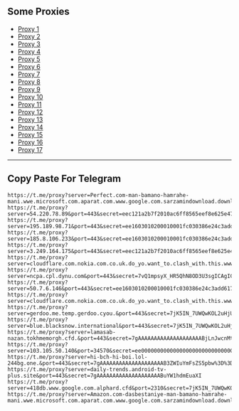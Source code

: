 Some Proxies
---
- [Proxy 1](https://t.me/proxy?server=Perfect.com-man-bamano-hamrahe-mani.wwe.microsoft.com.aparat.com.www.google.com.sarzamindownload.download&port=443&secret=7jK5IN_7UWQwKOL2uHjU6sEgICAgICAgICAgICAgICAg)
- [Proxy 2](https://t.me/proxy?server=54.220.78.89&port=443&secret=eec121a2b7f2010ac6ff8565eef8e625e47777772e67687a6962656667742e636f2e756b)
- [Proxy 3](https://t.me/proxy?server=195.189.98.71&port=443&secret=ee1603010200010001fc030386e24c3add6d792e6972616e63656c6c2e6972)
- [Proxy 4](https://t.me/proxy?server=185.8.106.233&port=443&secret=ee1603010200010001fc030386e24c3add6170706c652e636f6d)
- [Proxy 5](https://t.me/proxy?server=3.249.164.175&port=443&secret=eec121a2b7f2010ac6ff8565eef8e625e47777772e67687a6962656667742e636f2e756b)
- [Proxy 6](https://t.me/proxy?server=cloudflare.com.nokia.com.co.uk.do_yo.want_to.clash_with.this.www.microsoft.com.there_is_no.place_like.localhost.www.bing.com.count_with_me.cyou.com.now_sudo.rm_rf.ddns.net.we_are_here.again_to_fight.everyone.i_am.the_internet.special_wayi.monaserver.cfd.&port=443&secret=7jK5IN_7UWQwKOL2uHjU6sEgICAgICAgICAgICAgICA)
- [Proxy 7](https://t.me/proxy?server=ncpa.cpl.dynu.com&port=443&secret=7vQ1mpsyX_HR5QhN8OD3U3sgICAgICAgICAgICAgICA)
- [Proxy 8](https://t.me/proxy?server=50.7.6.146&port=443&secret=ee1603010200010001fc030386e24c3add6170706c652e636f6d)
- [Proxy 9](https://t.me/proxy?server=cloudflare.com.nokia.com.co.uk.do_yo.want_to.clash_with.this.www.microsoft.com.there_is_no.place_like.localhost.www.bing.com.count_with_me.cyou.com.now_sudo.rm_rf.ddns.net.we_are_here.again_to_fight.everyone.i_am.the_internet.special_aaab.monaserver.cfd.&port=443&secret=7jK5IN_7UWQwKOL2uHjU6sEgICAgICAgICAgICAgICA)
- [Proxy 10](https://t.me/proxy?server=gerdoo.me.temp.gerdoo.cyou.&port=443&secret=7jK5IN_7UWQwKOL2uHjU6sEgICAgICAgICAgICAgICA)
- [Proxy 11](https://t.me/proxy?server=blue.blacksnow.international&port=443&secret=7jK5IN_7UWQwKOL2uHjU6sEgICAgICAgICAgICAgICA)
- [Proxy 12](https://t.me/proxy?server=lamasab-nazan.tokhmemorgh.cfd.&port=443&secret=7gAAAAAAAAAAAAAAAAAAAABjLnJwcnMtY2RuLmNvbQ)
- [Proxy 13](https://t.me/proxy?server=103.105.50.140&port=34570&secret=ee000000000000000000000000000000006d79736f6e2e64756f6c696e676f2e636f6d)
- [Proxy 14](https://t.me/proxy?server=hi-bch-hi-boi.lol-244bg.one.&port=443&secret=7gAAAAAAAAAAAAAAAAAAAAB3ZWIuYmFsZS5pbw%3D%3D)
- [Proxy 15](https://t.me/proxy?server=daily-trends.android-tv-plus.site&port=443&secret=7gAAAAAAAAAAAAAAAAAAAABuYW1hdmEuaXI)
- [Proxy 16](https://t.me/proxy?server=418db.www.google.com.alphard.cfd&port=2310&secret=7jK5IN_7UWQwKOL2uHjU6sEgICAgICAgICAgICAgICA)
- [Proxy 17](https://t.me/proxy?server=Amazon.com-dasbestaniye-man-bamano-hamrahe-mani.wwe.microsoft.com.aparat.com.www.google.com.sarzamindownload.download&port=443&secret=7jK5IN_7UWQwKOL2uHjU6sEgICAgICAgICAgICAgICAg)
---
Copy Paste For Telegram
---
```
https://t.me/proxy?server=Perfect.com-man-bamano-hamrahe-mani.wwe.microsoft.com.aparat.com.www.google.com.sarzamindownload.download&port=443&secret=7jK5IN_7UWQwKOL2uHjU6sEgICAgICAgICAgICAgICAg
https://t.me/proxy?server=54.220.78.89&port=443&secret=eec121a2b7f2010ac6ff8565eef8e625e47777772e67687a6962656667742e636f2e756b
https://t.me/proxy?server=195.189.98.71&port=443&secret=ee1603010200010001fc030386e24c3add6d792e6972616e63656c6c2e6972
https://t.me/proxy?server=185.8.106.233&port=443&secret=ee1603010200010001fc030386e24c3add6170706c652e636f6d
https://t.me/proxy?server=3.249.164.175&port=443&secret=eec121a2b7f2010ac6ff8565eef8e625e47777772e67687a6962656667742e636f2e756b
https://t.me/proxy?server=cloudflare.com.nokia.com.co.uk.do_yo.want_to.clash_with.this.www.microsoft.com.there_is_no.place_like.localhost.www.bing.com.count_with_me.cyou.com.now_sudo.rm_rf.ddns.net.we_are_here.again_to_fight.everyone.i_am.the_internet.special_wayi.monaserver.cfd.&port=443&secret=7jK5IN_7UWQwKOL2uHjU6sEgICAgICAgICAgICAgICA
https://t.me/proxy?server=ncpa.cpl.dynu.com&port=443&secret=7vQ1mpsyX_HR5QhN8OD3U3sgICAgICAgICAgICAgICA
https://t.me/proxy?server=50.7.6.146&port=443&secret=ee1603010200010001fc030386e24c3add6170706c652e636f6d
https://t.me/proxy?server=cloudflare.com.nokia.com.co.uk.do_yo.want_to.clash_with.this.www.microsoft.com.there_is_no.place_like.localhost.www.bing.com.count_with_me.cyou.com.now_sudo.rm_rf.ddns.net.we_are_here.again_to_fight.everyone.i_am.the_internet.special_aaab.monaserver.cfd.&port=443&secret=7jK5IN_7UWQwKOL2uHjU6sEgICAgICAgICAgICAgICA
https://t.me/proxy?server=gerdoo.me.temp.gerdoo.cyou.&port=443&secret=7jK5IN_7UWQwKOL2uHjU6sEgICAgICAgICAgICAgICA
https://t.me/proxy?server=blue.blacksnow.international&port=443&secret=7jK5IN_7UWQwKOL2uHjU6sEgICAgICAgICAgICAgICA
https://t.me/proxy?server=lamasab-nazan.tokhmemorgh.cfd.&port=443&secret=7gAAAAAAAAAAAAAAAAAAAABjLnJwcnMtY2RuLmNvbQ
https://t.me/proxy?server=103.105.50.140&port=34570&secret=ee000000000000000000000000000000006d79736f6e2e64756f6c696e676f2e636f6d
https://t.me/proxy?server=hi-bch-hi-boi.lol-244bg.one.&port=443&secret=7gAAAAAAAAAAAAAAAAAAAAB3ZWIuYmFsZS5pbw%3D%3D
https://t.me/proxy?server=daily-trends.android-tv-plus.site&port=443&secret=7gAAAAAAAAAAAAAAAAAAAABuYW1hdmEuaXI
https://t.me/proxy?server=418db.www.google.com.alphard.cfd&port=2310&secret=7jK5IN_7UWQwKOL2uHjU6sEgICAgICAgICAgICAgICA
https://t.me/proxy?server=Amazon.com-dasbestaniye-man-bamano-hamrahe-mani.wwe.microsoft.com.aparat.com.www.google.com.sarzamindownload.download&port=443&secret=7jK5IN_7UWQwKOL2uHjU6sEgICAgICAgICAgICAgICAg
```